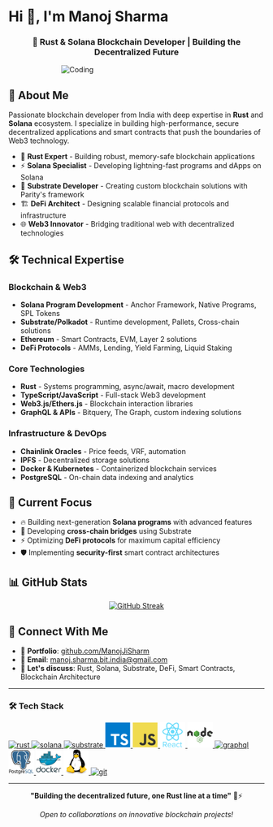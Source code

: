 # Hi 👋, I'm Manoj Sharma

<h3 align="center">🦀 Rust & Solana Blockchain Developer | Building the Decentralized Future</h3>

<img align="right" alt="Coding" width="400" src="https://cdn.dribbble.com/users/2131993/screenshots/4948736/thoughtworks-gif_dribbble.gif">

<br clear="right"/>

## 🚀 About Me

Passionate blockchain developer from India with deep expertise in **Rust** and **Solana** ecosystem. I specialize in building high-performance, secure decentralized applications and smart contracts that push the boundaries of Web3 technology.

- 🦀 **Rust Expert** - Building robust, memory-safe blockchain applications
- ⚡ **Solana Specialist** - Developing lightning-fast programs and dApps on Solana
- 🔗 **Substrate Developer** - Creating custom blockchain solutions with Parity's framework
- 🏗️ **DeFi Architect** - Designing scalable financial protocols and infrastructure
- 🌐 **Web3 Innovator** - Bridging traditional web with decentralized technologies

## 🛠️ Technical Expertise

### Blockchain & Web3
- **Solana Program Development** - Anchor Framework, Native Programs, SPL Tokens
- **Substrate/Polkadot** - Runtime development, Pallets, Cross-chain solutions
- **Ethereum** - Smart Contracts, EVM, Layer 2 solutions
- **DeFi Protocols** - AMMs, Lending, Yield Farming, Liquid Staking

### Core Technologies
- **Rust** - Systems programming, async/await, macro development
- **TypeScript/JavaScript** - Full-stack Web3 development
- **Web3.js/Ethers.js** - Blockchain interaction libraries
- **GraphQL & APIs** - Bitquery, The Graph, custom indexing solutions

### Infrastructure & DevOps
- **Chainlink Oracles** - Price feeds, VRF, automation
- **IPFS** - Decentralized storage solutions
- **Docker & Kubernetes** - Containerized blockchain services
- **PostgreSQL** - On-chain data indexing and analytics

## 🎯 Current Focus

- 🔥 Building next-generation **Solana programs** with advanced features
- 🌉 Developing **cross-chain bridges** using Substrate
- ⚡ Optimizing **DeFi protocols** for maximum capital efficiency
- 🛡️ Implementing **security-first** smart contract architectures

## 📊 GitHub Stats

<div align="center">
  
[![GitHub Streak](https://github-readme-streak-stats.vercel.app/?user=ManojJiSharm&theme=dark)](https://git.io/streak-stats)

</div>

## 🔗 Connect With Me

- 💼 **Portfolio**: [github.com/ManojJiSharm](https://github.com/ManojJiSharm)
- 📧 **Email**: manoj.sharma.bit.india@gmail.com
- 💬 **Let's discuss**: Rust, Solana, Substrate, DeFi, Smart Contracts, Blockchain Architecture

---

### 🛠️ Tech Stack

<p align="left">
  <a href="https://www.rust-lang.org" target="_blank" rel="noreferrer">
    <img src="https://www.rust-lang.org/static/images/rust-logo-blk.svg" alt="rust" width="50" height="50"/>
  </a>
  <a href="https://solana.com" target="_blank" rel="noreferrer">
    <img src="https://solana.com/_next/static/media/logotype-dark.f79d530d.svg" alt="solana" width="80" height="50"/>
  </a>
  <a href="https://substrate.io" target="_blank" rel="noreferrer">
    <img src="https://docs.substrate.io/static/img/sub.svg" alt="substrate" width="50" height="50"/>
  </a>
  <a href="https://www.typescriptlang.org/" target="_blank" rel="noreferrer">
    <img src="https://raw.githubusercontent.com/devicons/devicon/master/icons/typescript/typescript-original.svg" alt="typescript" width="50" height="50"/>
  </a>
  <a href="https://developer.mozilla.org/en-US/docs/Web/JavaScript" target="_blank" rel="noreferrer">
    <img src="https://raw.githubusercontent.com/devicons/devicon/master/icons/javascript/javascript-original.svg" alt="javascript" width="50" height="50"/>
  </a>
  <a href="https://reactjs.org/" target="_blank" rel="noreferrer">
    <img src="https://raw.githubusercontent.com/devicons/devicon/master/icons/react/react-original-wordmark.svg" alt="react" width="50" height="50"/>
  </a>
  <a href="https://nodejs.org" target="_blank" rel="noreferrer">
    <img src="https://raw.githubusercontent.com/devicons/devicon/master/icons/nodejs/nodejs-original-wordmark.svg" alt="nodejs" width="50" height="50"/>
  </a>
  <a href="https://graphql.org" target="_blank" rel="noreferrer">
    <img src="https://www.vectorlogo.zone/logos/graphql/graphql-icon.svg" alt="graphql" width="50" height="50"/>
  </a>
  <a href="https://www.postgresql.org" target="_blank" rel="noreferrer">
    <img src="https://raw.githubusercontent.com/devicons/devicon/master/icons/postgresql/postgresql-original-wordmark.svg" alt="postgresql" width="50" height="50"/>
  </a>
  <a href="https://www.docker.com/" target="_blank" rel="noreferrer">
    <img src="https://raw.githubusercontent.com/devicons/devicon/master/icons/docker/docker-original-wordmark.svg" alt="docker" width="50" height="50"/>
  </a>
  <a href="https://www.linux.org/" target="_blank" rel="noreferrer">
    <img src="https://raw.githubusercontent.com/devicons/devicon/master/icons/linux/linux-original.svg" alt="linux" width="50" height="50"/>
  </a>
  <a href="https://git-scm.com/" target="_blank" rel="noreferrer">
    <img src="https://www.vectorlogo.zone/logos/git-scm/git-scm-icon.svg" alt="git" width="50" height="50"/>
  </a>
</p>

---

<div align="center">

**"Building the decentralized future, one Rust line at a time"** 🦀⚡

*Open to collaborations on innovative blockchain projects!*

</div>
